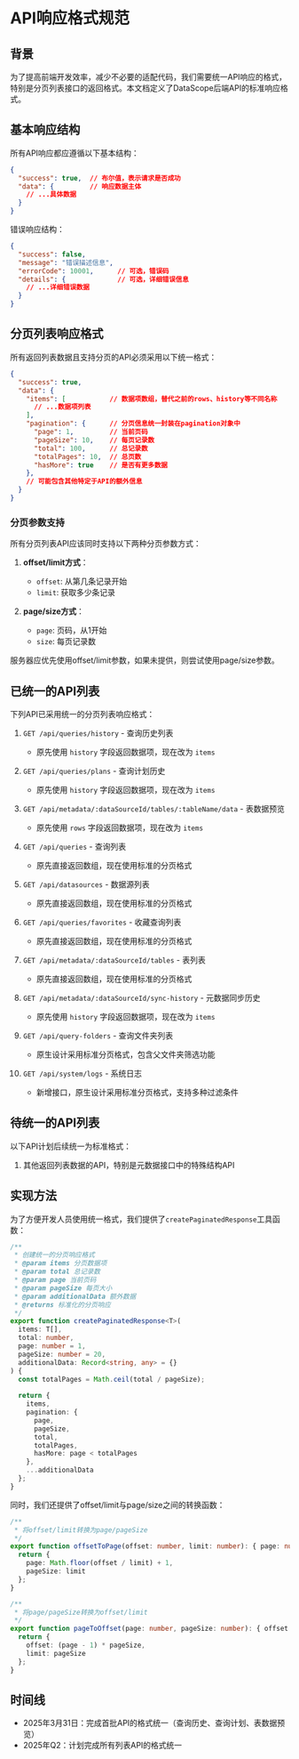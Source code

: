 # API响应格式规范

## 背景

为了提高前端开发效率，减少不必要的适配代码，我们需要统一API响应的格式，特别是分页列表接口的返回格式。本文档定义了DataScope后端API的标准响应格式。

## 基本响应结构

所有API响应都应遵循以下基本结构：

```json
{
  "success": true,  // 布尔值，表示请求是否成功
  "data": {         // 响应数据主体
    // ...具体数据
  }
}
```

错误响应结构：

```json
{
  "success": false,
  "message": "错误描述信息",
  "errorCode": 10001,      // 可选，错误码
  "details": {             // 可选，详细错误信息
    // ...详细错误数据
  }
}
```

## 分页列表响应格式

所有返回列表数据且支持分页的API必须采用以下统一格式：

```json
{
  "success": true,
  "data": {
    "items": [           // 数据项数组，替代之前的rows、history等不同名称
      // ...数据项列表
    ],
    "pagination": {      // 分页信息统一封装在pagination对象中 
      "page": 1,         // 当前页码
      "pageSize": 10,    // 每页记录数
      "total": 100,      // 总记录数
      "totalPages": 10,  // 总页数
      "hasMore": true    // 是否有更多数据
    },
    // 可能包含其他特定于API的额外信息
  }
}
```

### 分页参数支持

所有分页列表API应该同时支持以下两种分页参数方式：

1. **offset/limit方式**：
   - `offset`: 从第几条记录开始
   - `limit`: 获取多少条记录

2. **page/size方式**：
   - `page`: 页码，从1开始
   - `size`: 每页记录数

服务器应优先使用offset/limit参数，如果未提供，则尝试使用page/size参数。

## 已统一的API列表

下列API已采用统一的分页列表响应格式：

1. `GET /api/queries/history` - 查询历史列表
   - 原先使用 `history` 字段返回数据项，现在改为 `items`

2. `GET /api/queries/plans` - 查询计划历史 
   - 原先使用 `history` 字段返回数据项，现在改为 `items`

3. `GET /api/metadata/:dataSourceId/tables/:tableName/data` - 表数据预览
   - 原先使用 `rows` 字段返回数据项，现在改为 `items`

4. `GET /api/queries` - 查询列表
   - 原先直接返回数组，现在使用标准的分页格式

5. `GET /api/datasources` - 数据源列表
   - 原先直接返回数组，现在使用标准的分页格式

6. `GET /api/queries/favorites` - 收藏查询列表
   - 原先直接返回数组，现在使用标准的分页格式

7. `GET /api/metadata/:dataSourceId/tables` - 表列表
   - 原先直接返回数组，现在使用标准的分页格式

8. `GET /api/metadata/:dataSourceId/sync-history` - 元数据同步历史
   - 原先使用 `history` 字段返回数据项，现在改为 `items`

9. `GET /api/query-folders` - 查询文件夹列表
   - 原生设计采用标准分页格式，包含父文件夹筛选功能

10. `GET /api/system/logs` - 系统日志
    - 新增接口，原生设计采用标准分页格式，支持多种过滤条件

## 待统一的API列表

以下API计划后续统一为标准格式：

1. 其他返回列表数据的API，特别是元数据接口中的特殊结构API

## 实现方法

为了方便开发人员使用统一格式，我们提供了`createPaginatedResponse`工具函数：

```typescript
/**
 * 创建统一的分页响应格式
 * @param items 分页数据项
 * @param total 总记录数
 * @param page 当前页码
 * @param pageSize 每页大小
 * @param additionalData 额外数据
 * @returns 标准化的分页响应
 */
export function createPaginatedResponse<T>(
  items: T[],
  total: number,
  page: number = 1,
  pageSize: number = 20,
  additionalData: Record<string, any> = {}
) {
  const totalPages = Math.ceil(total / pageSize);
  
  return {
    items,
    pagination: {
      page,
      pageSize,
      total,
      totalPages,
      hasMore: page < totalPages
    },
    ...additionalData
  };
}
```

同时，我们还提供了offset/limit与page/size之间的转换函数：

```typescript
/**
 * 将offset/limit转换为page/pageSize
 */
export function offsetToPage(offset: number, limit: number): { page: number, pageSize: number } {
  return {
    page: Math.floor(offset / limit) + 1,
    pageSize: limit
  };
}

/**
 * 将page/pageSize转换为offset/limit
 */
export function pageToOffset(page: number, pageSize: number): { offset: number, limit: number } {
  return {
    offset: (page - 1) * pageSize,
    limit: pageSize
  };
}
```

## 时间线

- 2025年3月31日：完成首批API的格式统一（查询历史、查询计划、表数据预览）
- 2025年Q2：计划完成所有列表API的格式统一